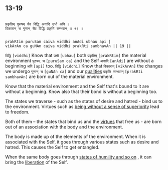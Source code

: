## 13-19


```shloka-sa

प्रकृतिम् पुरुषम् चैव विद्धि अनादि उभौ अपि ।
विकारान् च गुणान् चैव विद्धि प्रकृति सम्भवान् ॥ १९ ॥

```
```shloka-sa-hk

prakRtim puruSam caiva viddhi anAdi ubhau api |
vikArAn ca guNAn caiva viddhi prakRti sambhavAn || 19 ||

```
`विद्धि` `[viddhi]` Know that `उभौ` `[ubhau]` both `प्रकृतिम्` `[prakRtim]` the material environment `पुरुषम् च` `[puruSam ca]` and the Self `अनादि` `[anAdi]` are without a beginning `अपि` `[api]` too. `विद्धि` `[viddhi]` Know that `विकारान्` `[vikArAn]` the changes we undergo `गुणान् च` `[guNAn ca]` and our 
[qualities](satva_rajas_tamas) `प्रकृति सम्भवान्` `[prakRti sambhavAn]` are born out of the material environment.

Know that the material environment and the Self that's bound to it are without a beginning. Know also that their bond is without a beginning too. 

The states we traverse - such as the states of desire and hatred - bind us to the environment.  Virtues such as 
[being without a sense of superiority](virtues_amanitvam)
 lead to freedom. 

Both of them – the states that bind us and the 
[virtues](virtues_amanitvam)
 that free us - are born out of an association with the body and the environment. 




The body is made up of the elements of the environment. When it is associated with the Self, it goes through various states such as desire and hatred. This causes the Self to get entangled.

When the same body goes through 
[states of humility and so on](virtues_amanitvam)
, it can bring the 
[liberation](Moksha)
 of the Self.


